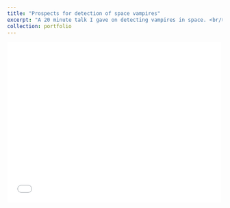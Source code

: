 ```yaml
---
title: "Prospects for detection of space vampires"
excerpt: "A 20 minute talk I gave on detecting vampires in space. <br/><img src='count.png'>"
collection: portfolio
---
```



<embed src="spacevampires.pdf" width="500" height="375" 
 type="application/pdf">
